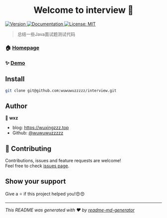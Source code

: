 <h1 align="center">Welcome to interview 👋</h1>
<p>
  <a href="https://www.npmjs.com/package/interview" target="_blank">
    <img alt="Version" src="https://img.shields.io/npm/v/interview.svg">
  </a>
  <a href="https://github.com/wuwuwuzzzzz/interview" target="_blank">
    <img alt="Documentation" src="https://img.shields.io/badge/documentation-yes-brightgreen.svg" />
  </a>
  <a href="#" target="_blank">
    <img alt="License: MIT" src="https://img.shields.io/badge/License-MIT-yellow.svg" />
  </a>
</p>

> 总结一些Java面试题测试代码

### 🏠 [Homepage](https://github.com/wuwuwuzzzzz/interview)

### ✨ [Demo](https://github.com/wuwuwuzzzzz/interview)

## Install

```sh
git clone git@github.com:wuwuwuzzzzz/interview.git
```

## Author

👤 **wxz**

* blog: https://wuxingzzz.top
* Github: [@wuwuwuzzzzz](https://github.com/wuwuwuzzzzz)

## 🤝 Contributing

Contributions, issues and feature requests are welcome!<br />Feel free to check [issues page](https://github.com/wuwuwuzzzzz/interview/issues). 

## Show your support

Give a ⭐️ if this project helped you!😍😍

***
_This README was generated with ❤️ by [readme-md-generator](https://github.com/kefranabg/readme-md-generator)_

